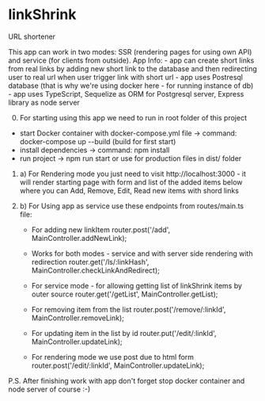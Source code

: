 # linkShrink
URL shortener

This app can work in two modes: SSR (rendering pages for using own API) and service (for clients from outside).
App Info:
    - app can create short links from real links by adding new short link to the database and then redirecting user to real url when user trigger link with short url
    - app uses Postresql database (that is why we're using docker here - for running instance of db)
    - app uses TypeScript, Sequelize as ORM for Postgresql server, Express library as node server

0. For starting using this app we need to run in root folder of this project
 - start Docker container with docker-compose.yml file -> command: docker-compose up --build (build for first start)
 - install dependencies -> command: npm install
 - run project -> npm run start or use for production files in dist/ folder

1. a) For Rendering mode you just need to visit http://localhost:3000 - it will render starting page with form and list of the added items below where you can Add, Remove, Edit, Read new items with shord links

1. b) For Using app as service use these endpoints from routes/main.ts file:
    
    - For adding new linkItem
    router.post('/add', MainController.addNewLink);

    - Works for both modes - service and with server side rendering with redirection
    router.get('/ls/:linkHash', MainController.checkLinkAndRedirect);

    - For service mode - for allowing getting list of linkShrink items by outer source
    router.get('/getList', MainController.getList);

    - For removing item from the list
    router.post('/remove/:linkId', MainController.removeLink);

    - For updating item in the list by id
    router.put('/edit/:linkId', MainController.updateLink);
    
    - For rendering mode we use post due to html form
    router.post('/edit/:linkId', MainController.updateLink);

P.S. After finishing work with app don't forget stop docker container and node server of course :-)
